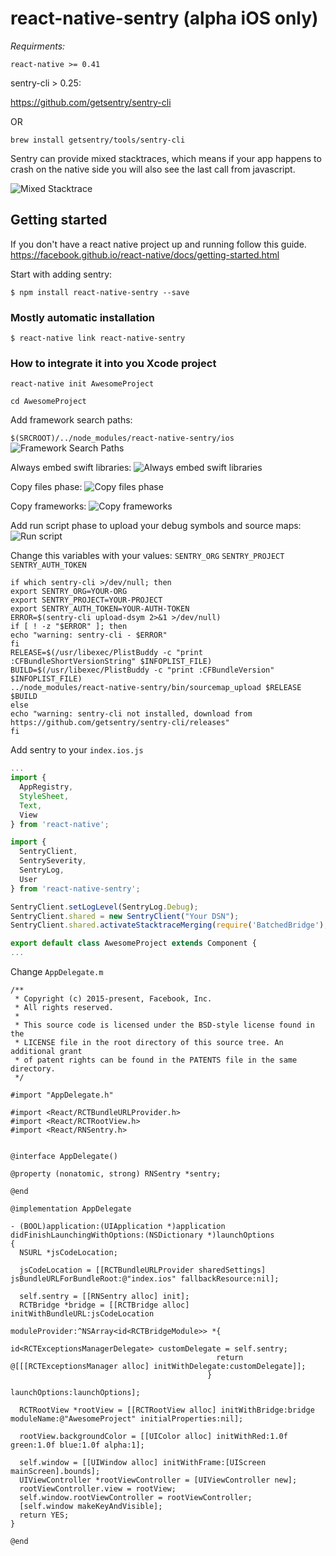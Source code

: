 
# react-native-sentry (alpha iOS only)

*Requirments:*

`react-native >= 0.41`

sentry-cli > 0.25: 

https://github.com/getsentry/sentry-cli

OR

`brew install getsentry/tools/sentry-cli`

Sentry can provide mixed stacktraces, which means if your app happens to crash on the native side you will also see the last call from javascript.

![Mixed Stacktrace](assets/mixed-stacktrace.png?raw=1)

## Getting started

If you don't have a react native project up and running follow this guide.
https://facebook.github.io/react-native/docs/getting-started.html

Start with adding sentry:

`$ npm install react-native-sentry --save`

### Mostly automatic installation

`$ react-native link react-native-sentry`

### How to integrate it into you Xcode project

`react-native init AwesomeProject`

`cd AwesomeProject`

Add framework search paths:

`$(SRCROOT)/../node_modules/react-native-sentry/ios`
![Framework Search Paths](assets/framework-search-path.png?raw=1)

Always embed swift libraries:
![Always embed swift libraries](assets/embed-swift.png?raw=1)

Copy files phase:
![Copy files phase](assets/copy-files.png?raw=1)

Copy frameworks:
![Copy frameworks](assets/copy-frameworks.png?raw=1)

Add run script phase to upload your debug symbols and source maps:
![Run script](assets/run-script.png?raw=1)

Change this variables with your values: 
`SENTRY_ORG`
`SENTRY_PROJECT`
`SENTRY_AUTH_TOKEN`
```shell
if which sentry-cli >/dev/null; then
export SENTRY_ORG=YOUR-ORG
export SENTRY_PROJECT=YOUR-PROJECT
export SENTRY_AUTH_TOKEN=YOUR-AUTH-TOKEN
ERROR=$(sentry-cli upload-dsym 2>&1 >/dev/null)
if [ ! -z "$ERROR" ]; then
echo "warning: sentry-cli - $ERROR"
fi
RELEASE=$(/usr/libexec/PlistBuddy -c "print :CFBundleShortVersionString" $INFOPLIST_FILE)
BUILD=$(/usr/libexec/PlistBuddy -c "print :CFBundleVersion" $INFOPLIST_FILE)
../node_modules/react-native-sentry/bin/sourcemap_upload $RELEASE $BUILD
else
echo "warning: sentry-cli not installed, download from https://github.com/getsentry/sentry-cli/releases"
fi
```

Add sentry to your `index.ios.js`

```js
...
import {
  AppRegistry,
  StyleSheet,
  Text,
  View
} from 'react-native';

import {
  SentryClient,
  SentrySeverity,
  SentryLog,
  User
} from 'react-native-sentry';

SentryClient.setLogLevel(SentryLog.Debug);
SentryClient.shared = new SentryClient("Your DSN");
SentryClient.shared.activateStacktraceMerging(require('BatchedBridge'), require('parseErrorStack'));

export default class AwesomeProject extends Component {
...
```

Change `AppDelegate.m`

```objc
/**
 * Copyright (c) 2015-present, Facebook, Inc.
 * All rights reserved.
 *
 * This source code is licensed under the BSD-style license found in the
 * LICENSE file in the root directory of this source tree. An additional grant
 * of patent rights can be found in the PATENTS file in the same directory.
 */

#import "AppDelegate.h"

#import <React/RCTBundleURLProvider.h>
#import <React/RCTRootView.h>
#import <React/RNSentry.h>


@interface AppDelegate()

@property (nonatomic, strong) RNSentry *sentry;

@end

@implementation AppDelegate

- (BOOL)application:(UIApplication *)application didFinishLaunchingWithOptions:(NSDictionary *)launchOptions
{
  NSURL *jsCodeLocation;

  jsCodeLocation = [[RCTBundleURLProvider sharedSettings] jsBundleURLForBundleRoot:@"index.ios" fallbackResource:nil];

  self.sentry = [[RNSentry alloc] init];
  RCTBridge *bridge = [[RCTBridge alloc] initWithBundleURL:jsCodeLocation
                                            moduleProvider:^NSArray<id<RCTBridgeModule>> *{
                                              id<RCTExceptionsManagerDelegate> customDelegate = self.sentry;
                                              return @[[[RCTExceptionsManager alloc] initWithDelegate:customDelegate]];
                                            }
                                             launchOptions:launchOptions];
  
  RCTRootView *rootView = [[RCTRootView alloc] initWithBridge:bridge moduleName:@"AwesomeProject" initialProperties:nil];
  
  rootView.backgroundColor = [[UIColor alloc] initWithRed:1.0f green:1.0f blue:1.0f alpha:1];

  self.window = [[UIWindow alloc] initWithFrame:[UIScreen mainScreen].bounds];
  UIViewController *rootViewController = [UIViewController new];
  rootViewController.view = rootView;
  self.window.rootViewController = rootViewController;
  [self.window makeKeyAndVisible];
  return YES;
}

@end
```
